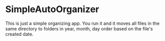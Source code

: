 # SimpleAutoOrganizer
This is just a simple organizing app. You run it and it moves all files in the same directory to folders in year, month, day order based on the file's created date.
